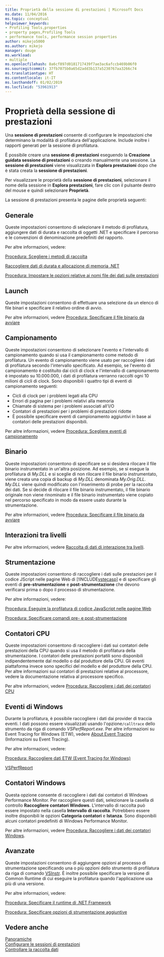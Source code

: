 ```yaml
---
title: Proprietà della sessione di prestazioni | Microsoft Docs
ms.date: 11/04/2016
ms.topic: conceptual
helpviewer_keywords:
- Profiling Tools,properties
- property pages,Profiling Tools
- performance tools, performance session properties
author: mikejo5000
ms.author: mikejo
manager: douge
ms.workload:
- multiple
ms.openlocfilehash: 8a6cf897d0181717439f7ae3ac6afccb469b06f0
ms.sourcegitcommit: 37fb7075b0a65d2add3b137a5230767aa3266c74
ms.translationtype: HT
ms.contentlocale: it-IT
ms.lasthandoff: 01/02/2019
ms.locfileid: "53961913"
---
```

# <a name="performance-session-properties"></a>Proprietà della sessione di prestazioni

Una **sessione di prestazioni** consente di configurare le impostazioni che determinano la modalità di profilatura dell'applicazione. Include inoltre i rapporti generati per la sessione di profilatura.

È possibile creare una **sessione di prestazioni** eseguendo la **Creazione guidata sessione di prestazioni** o creando manualmente una sessione. La **sessione di prestazioni** viene visualizzata in **Esplora prestazioni** dopo che è stata creata la **sessione di prestazioni**.

Per visualizzare le proprietà della **sessione di prestazioni**, selezionare il nome della sessione in **Esplora prestazioni**, fare clic con il pulsante destro del mouse e quindi selezionare **Proprietà**.

La sessione di prestazioni presenta le pagine delle proprietà seguenti:

## <a name="general"></a>Generale

Queste impostazioni consentono di selezionare il metodo di profilatura, aggiungere dati di durata e raccolta di oggetti .NET e specificare il percorso e le convenzioni di denominazione predefiniti del rapporto.

Per altre informazioni, vedere:

[Procedura: Scegliere i metodi di raccolta](../profiling/how-to-choose-collection-methods.md)

[Raccogliere dati di durata e allocazione di memoria .NET](../profiling/collecting-dotnet-memory-allocation-and-lifetime-data.md)

 [Procedura: Impostare le opzioni relative ai nomi file dei dati sulle prestazioni](../profiling/how-to-set-performance-data-file-name-options.md)

## <a name="launch"></a>Launch

Queste impostazioni consentono di effettuare una selezione da un elenco di file binari e specificare il relativo ordine di avvio.

Per altre informazioni, vedere [Procedura: Specificare il file binario da avviare](../profiling/how-to-specify-the-binary-to-start.md)

## <a name="sampling"></a>Campionamento

Queste impostazioni consentono di selezionare l'evento e l'intervallo di campionamento quando si usa il campionamento come metodo di profilatura. Un evento di campionamento viene usato per raccogliere i dati di profilatura secondo l'intervallo specificato. Ad esempio, se l'evento di campionamento è costituito dai cicli di clock e l'intervallo di campionamento è impostato su 10.000.000, i dati di profilatura verranno raccolti ogni 10 milioni di cicli di clock. Sono disponibili i quattro tipi di eventi di campionamento seguenti:

- Cicli di clock per i problemi legati alla CPU
- Errori di pagina per i problemi relativi alla memoria
- Chiamate di sistema per i problemi associati all'I/O
- Contatori di prestazioni per i problemi di prestazioni ridotte
- È possibile specificare eventi di campionamento aggiuntivi in base ai contatori delle prestazioni disponibili.

Per altre informazioni, vedere [Procedura: Scegliere eventi di campionamento](../profiling/how-to-choose-sampling-events.md)

## <a name="binary"></a>Binario
Queste impostazioni consentono di specificare se si desidera rilocare il file binario instrumentato in un'altra posizione. Ad esempio, se si esegue la profilatura di *My.DLL* e si sceglie di non rilocare il file binario instrumentato, viene creata una copia di backup di *My.DLL* denominata *My.Orig.DLL*. *My.DLL* viene quindi modificato con l'inserimento di probe per la raccolta dei dati. Se si decide di rilocare il file binario instrumentato, il file binario originale non viene rinominato e il file binario instrumentato viene copiato nel percorso specificato in modo da essere usato durante la strumentazione.

Per altre informazioni, vedere [Procedura: Specificare il file binario da avviare](../profiling/how-to-specify-the-binary-to-start.md)

## <a name="tier-interactions"></a>Interazioni tra livelli

Per altre informazioni, vedere [Raccolta di dati di interazione tra livelli](../profiling/collecting-tier-interaction-data.md).

## <a name="instrumentation"></a>Strumentazione

Queste impostazioni consentono di raccogliere i dati sulle prestazioni per il codice JScript nelle pagine Web di [!INCLUDE[vstecasp](../code-quality/includes/vstecasp_md.md)] e di specificare gli eventi di **pre-strumentazione** e **post-strumentazione** che devono verificarsi prima o dopo il processo di strumentazione.

Per altre informazioni, vedere:

[Procedura: Eseguire la profilatura di codice JavaScript nelle pagine Web](../profiling/how-to-profile-javascript-code-in-web-pages.md)

[Procedura: Specificare comandi pre- e post-strumentazione](../profiling/how-to-specify-pre-and-post-instrument-commands.md)

## <a name="cpu-counters"></a>Contatori CPU

Queste impostazioni consentono di raccogliere i dati sui contatori delle prestazioni della CPU quando si usa il metodo di profilatura della strumentazione. I contatori delle prestazioni portatili sono disponibili indipendentemente dal modello o dal produttore della CPU. Gli eventi piattaforma invece sono specifici del modello e del produttore della CPU. Per altre informazioni sui contatori di prestazioni relative al processore, vedere la documentazione relativa al processore specifico.

Per altre informazioni, vedere [Procedura: Raccogliere i dati dei contatori CPU](../profiling/how-to-collect-cpu-counter-data.md)

## <a name="windows-events"></a>Eventi di Windows

Durante la profilatura, è possibile raccogliere i dati dai provider di traccia eventi. I dati possono essere visualizzati usando l'opzione`/calltrace` dello strumento da riga di comando *VSPerfReport.exe*. Per altre informazioni su Event Tracing for Windows (ETW), vedere [About Event Tracing](http://go.microsoft.com/fwlink/?linkid=90752) (Informazioni su Event Tracing).

Per altre informazioni, vedere:

[Procedura: Raccogliere dati ETW (Event Tracing for Windows)](../profiling/how-to-collect-event-tracing-for-windows-etw-data.md)

[VSPerfReport](../profiling/vsperfreport.md)

## <a name="windows-counters"></a>Contatori Windows

Questa opzione consente di raccogliere i dati dai contatori di Windows Performance Monitor. Per raccogliere questi dati, selezionare la casella di controllo **Raccogliere contatori Windows**. L'intervallo di raccolta può essere impostato nella casella **Intervallo di raccolta**. Potrebbero essere inoltre disponibili le opzioni **Categoria contatori** e **Istanza**. Sono disponibili alcuni contatori predefiniti di Windows Performance Monitor.

 Per altre informazioni, vedere [Procedura: Raccogliere i dati dei contatori Windows](../profiling/how-to-collect-windows-counter-data.md).

## <a name="advanced"></a>Avanzate

Queste impostazioni consentono di aggiungere opzioni al processo di strumentazione specificando una o più opzioni dello strumento di profilatura da riga di comando [VSInstr](../profiling/vsinstr.md). È inoltre possibile specificare la versione di Common Runtime di cui eseguire la profilatura quando l'applicazione usa più di una versione.

Per altre informazioni, vedere:

[Procedura: Specificare il runtime di .NET Framework](../profiling/how-to-specify-the-dotnet-framework-runtime.md)

[Procedura: Specificare opzioni di strumentazione aggiuntive](../profiling/how-to-specify-additional-instrumentation-options.md)

## <a name="see-also"></a>Vedere anche

[Panoramiche](../profiling/overviews-performance-tools.md)  
[Configurare le sessioni di prestazioni](../profiling/configuring-performance-sessions.md)  
[Controllare la raccolta dati](../profiling/controlling-data-collection.md)